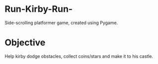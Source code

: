 # Run-Kirby-Run-
Side-scrolling platformer game, created using Pygame. 

# Objective
Help kirby dodge obstacles, collect coins/stars and make it to his castle. 
